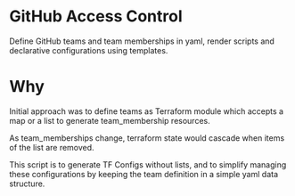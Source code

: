 # GitHub Access Control

Define GitHub teams and team memberships in yaml, render scripts and declarative configurations using templates.

# Why

Initial approach was to define teams as Terraform module which accepts a map or a list to generate team_membership resources.

As team_memberships change, terraform state would cascade when items of the list are removed.

This script is to generate TF Configs without lists, and to simplify managing these configurations by keeping the team
definition in a simple yaml data structure.

